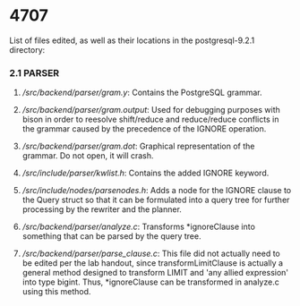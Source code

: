 4707
====
List of files edited, as well as their locations in the postgresql-9.2.1 
directory:

### 2.1 PARSER

1. */src/backend/parser/gram.y*: Contains the PostgreSQL grammar.
	
2. */src/backend/parser/gram.output*: Used for debugging purposes with 
	bison in order to reesolve shift/reduce and reduce/reduce conflicts 
	in the grammar caused by the precedence of the IGNORE operation. 
	
3. */src/backend/parser/gram.dot*: Graphical representation of the 
	grammar. Do not open, it will crash.
	
4. */src/include/parser/kwlist.h*: Contains the added IGNORE keyword.
	
5. */src/include/nodes/parsenodes.h*: Adds a node for the IGNORE clause 
	to the Query struct so that it can be formulated into a query tree 
	for further processing by the rewriter and the planner. 
	
6. */src/backend/parser/analyze.c*: Transforms *ignoreClause into 
	something that can be parsed by the query tree.

7. */src/backend/parser/parse_clause.c*: This file did not actually need 
	to be edited per the lab handout, since transformLimitClause is 
	actually a general method designed to transform LIMIT and 'any 
	allied expression' into type bigint. Thus, *ignoreClause can be 
	transformed in analyze.c using this method.
